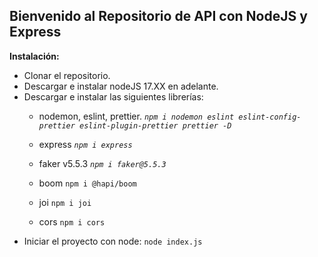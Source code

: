 ## Bienvenido al Repositorio de API con NodeJS y Express
**Instalación:**
- Clonar el repositorio.
- Descargar e instalar nodeJS 17.XX en adelante.
- Descargar e instalar las siguientes librerías:
	- nodemon, eslint, prettier.
	*`npm i nodemon eslint eslint-config-prettier eslint-plugin-prettier prettier -D`*
	
	- express
	*`npm i express`*
	
	- faker v5.5.3
	*`npm i faker@5.5.3`*
	
	- boom
	`npm i @hapi/boom`
	
	- joi
	`npm i joi`
	
	- cors
	`npm i cors`
- Iniciar el proyecto con node:
	`node index.js`
	
